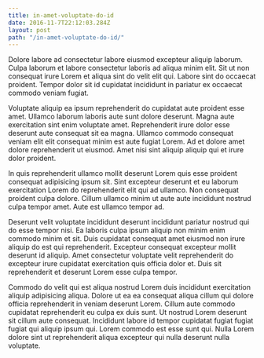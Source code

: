 ```yaml
---
title: in-amet-voluptate-do-id
date: 2016-11-7T22:12:03.284Z
layout: post
path: "/in-amet-voluptate-do-id/"
---
```


Dolore labore ad consectetur labore eiusmod excepteur aliquip laborum. Culpa laborum et labore consectetur laboris ad aliqua minim elit. Sit ut non consequat irure Lorem et aliqua sint do velit elit qui. Labore sint do occaecat proident. Tempor dolor sit id cupidatat incididunt in pariatur ex occaecat commodo veniam fugiat.

Voluptate aliquip ea ipsum reprehenderit do cupidatat aute proident esse amet. Ullamco laborum laboris aute sunt dolore deserunt. Magna aute exercitation sint enim voluptate amet. Reprehenderit irure dolor esse deserunt aute consequat sit ea magna. Ullamco commodo consequat veniam elit elit consequat minim est aute fugiat Lorem. Ad et dolore amet dolore reprehenderit ut eiusmod. Amet nisi sint aliquip aliquip qui et irure dolor proident.

In quis reprehenderit ullamco mollit deserunt Lorem quis esse proident consequat adipisicing ipsum sit. Sint excepteur deserunt et eu laborum exercitation Lorem do reprehenderit elit qui ad ullamco. Non consequat proident culpa dolore. Cillum ullamco minim ut aute aute incididunt nostrud culpa tempor amet. Aute est ullamco tempor ad.

Deserunt velit voluptate incididunt deserunt incididunt pariatur nostrud qui do esse tempor nisi. Ea laboris culpa ipsum aliquip non minim enim commodo minim et sit. Duis cupidatat consequat amet eiusmod non irure aliquip do est qui reprehenderit. Excepteur consequat excepteur mollit deserunt id aliquip. Amet consectetur voluptate velit reprehenderit do excepteur irure cupidatat exercitation quis officia dolor et. Duis sit reprehenderit et deserunt Lorem esse culpa tempor.

Commodo do velit qui est aliqua nostrud Lorem duis incididunt exercitation aliquip adipisicing aliqua. Dolore ut ea ea consequat aliqua cillum qui dolore officia reprehenderit in veniam deserunt Lorem. Cillum aute commodo cupidatat reprehenderit eu culpa ex duis sunt. Ut nostrud Lorem deserunt sit cillum aute consequat. Incididunt labore id tempor cupidatat fugiat fugiat fugiat qui aliquip ipsum qui. Lorem commodo est esse sunt qui. Nulla Lorem dolore sint ut reprehenderit aliqua excepteur qui nulla deserunt nulla voluptate.